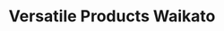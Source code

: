 ---
title: "Versatile Products Waikato"
url: /hamilton/versatile-products-waikato/
shop: Baustoffe
---